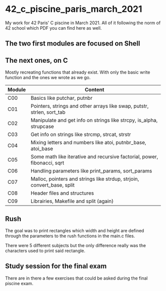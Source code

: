 # 42_c_piscine_paris_march_2021

My work for 42 Paris' C piscine in March 2021.
All of it following the norm of 42 school which PDF you can find here as well.

## The two first modules are focused on Shell

## The next ones, on C

Mostly recreating functions that already exist. With only the basic write function and the ones we wrote as we go.

Module | Content
------ | -------
C00 | Basics like putchar, putnbr
C01 | Pointers, strings and other arrays like swap, putstr, strlen, sort_tab
C02 | Manipulate and get info on strings like strcpy, is_alpha, strupcase
C03 | Get info on strings like strcmp, strcat, strstr
C04 | Mixing letters and numbers like atoi, putnbr_base, atoi_base
C05 | Some math like iterative and recursive factorial, power, fibonacci, sqrt
C06 | Handling parameters like print_params, sort_params
C07 | Malloc, pointers and strings like strdup, strjoin, convert_base, split
C08 | Header files and structures
C09 | Librairies, Makefile and split (again)

## Rush

The goal was to print rectangles which width and height are defined through the parameters to the rush functions in the main.c files.

There were 5 different subjects but the only difference really was the characters used to print said rectangle.

## Study session for the final exam

There are in there a few exercises that could be asked during the final piscine exam.
